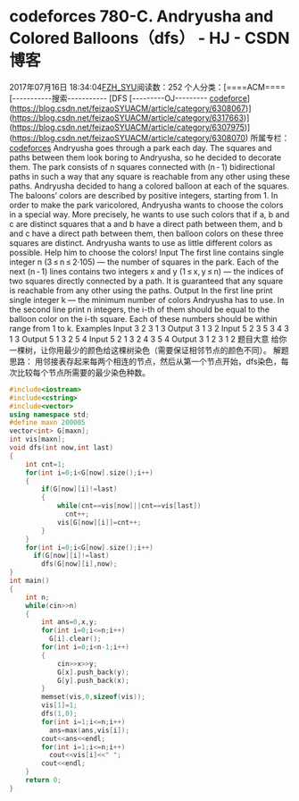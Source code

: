# codeforces 780-C. Andryusha and Colored Balloons（dfs） - HJ - CSDN博客
2017年07月16日 18:34:04[FZH_SYU](https://me.csdn.net/feizaoSYUACM)阅读数：252
个人分类：[====ACM====																[-----------搜索-----------																[DFS																[---------OJ---------																[codeforce](https://blog.csdn.net/feizaoSYUACM/article/category/6353637)](https://blog.csdn.net/feizaoSYUACM/article/category/6308067)](https://blog.csdn.net/feizaoSYUACM/article/category/6317663)](https://blog.csdn.net/feizaoSYUACM/article/category/6307975)](https://blog.csdn.net/feizaoSYUACM/article/category/6308070)
所属专栏：[codeforces](https://blog.csdn.net/column/details/17151.html)
Andryusha goes through a park each day. The squares and paths between them look boring to Andryusha, so he decided to decorate them.
The park consists of n squares connected with (n - 1) bidirectional paths in such a way that any square is reachable from any other using these paths. Andryusha decided to hang a colored balloon at each of the squares. The baloons’ colors are described by positive integers, starting from 1. In order to make the park varicolored, Andryusha wants to choose the colors in a special way. More precisely, he wants to use such colors that if a, b and c are distinct squares that a and b have a direct path between them, and b and c have a direct path between them, then balloon colors on these three squares are distinct.
Andryusha wants to use as little different colors as possible. Help him to choose the colors! 
Input
The first line contains single integer n (3 ≤ n ≤ 2·105) — the number of squares in the park.
Each of the next (n - 1) lines contains two integers x and y (1 ≤ x, y ≤ n) — the indices of two squares directly connected by a path.
It is guaranteed that any square is reachable from any other using the paths. 
Output
In the first line print single integer k — the minimum number of colors Andryusha has to use.
In the second line print n integers, the i-th of them should be equal to the balloon color on the i-th square. Each of these numbers should be within range from 1 to k. 
Examples 
Input
3 
2 3 
1 3
Output
3 
1 3 2 
Input
5 
2 3 
5 3 
4 3 
1 3
Output
5 
1 3 2 5 4 
Input
5 
2 1 
3 2 
4 3 
5 4
Output
3 
1 2 3 1 2 
题目大意 
给你一棵树，让你用最少的颜色给这棵树染色（需要保证相邻节点的颜色不同）。
解题思路： 
用邻接表存起来每两个相连的节点，然后从第一个节点开始，dfs染色，每次比较每个节点所需要的最少染色种数。
```cpp
#include<iostream>
#include<cstring>
#include<vector>
using namespace std;
#define maxn 200005
vector<int> G[maxn];
int vis[maxn];
void dfs(int now,int last)
{
    int cnt=1;
    for(int i=0;i<G[now].size();i++)
    {
        if(G[now][i]!=last)
        {
            while(cnt==vis[now]||cnt==vis[last])
              cnt++;
            vis[G[now][i]]=cnt++;
        }
    }
    for(int i=0;i<G[now].size();i++)
      if(G[now][i]!=last)
        dfs(G[now][i],now);
}
int main()
{
    int n;
    while(cin>>n)
    {
        int ans=0,x,y;      
        for(int i=0;i<=n;i++)
          G[i].clear();
        for(int i=0;i<n-1;i++)
        {
            cin>>x>>y;
            G[x].push_back(y);
            G[y].push_back(x);
        }
        memset(vis,0,sizeof(vis));
        vis[1]=1;
        dfs(1,0);
        for(int i=1;i<=n;i++)
          ans=max(ans,vis[i]);
        cout<<ans<<endl;
        for(int i=1;i<=n;i++)
          cout<<vis[i]<<" ";
        cout<<endl;
    }
    return 0;
}
```
